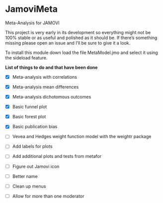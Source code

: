 # JamoviMeta
Meta-Analysis for JAMOVI

This project is very early in its development so everything might not be 100% stable or as useful and polished as it should be. If there’s something missing please open an issue and I’ll be sure to give it a look. 

To install this module down load the file MetaModel.jmo and select it using the sideload feature.

**List of things to do and that have been done**
- [x] Meta-analysis with correlations 
- [x] Meta-analysis mean differences
- [x] Meta-analysis dichotomous outcomes
- [x] Basic funnel plot
- [x] Basic forest plot
- [x] Basic publication bias
- [ ] Vevea and Hedges weight function model with the weightr package
- [ ] Add labels for plots
- [ ] Add additional plots and tests from metafor
- [ ] Figure out Jamovi icon
- [ ] Better name
- [ ] Clean up menus
- [ ] Allow for more than one moderator

